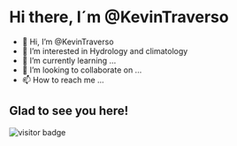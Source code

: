 # Hi there, I´m @KevinTraverso

- 👋 Hi, I’m @KevinTraverso
- 👀 I’m interested in Hydrology and climatology
- 🌱 I’m currently learning ...
- 💞️ I’m looking to collaborate on ...
- 📫 How to reach me ...


<!--- 
![visitantes](https://visitor-badge.glitch.me/badge?page_id=${KevinTraverso}.${KevinTraverso})
--->

## Glad to see you here!

![visitor badge](https://visitor-badge.glitch.me/badge?page_id=${KevinTraverso}.${KevinTraverso}.visitor-badge&left_color=red&right_color=green&left_text=HelloVisitors)

<!---
Kevin-Arnold-Traverso/Kevin-Arnold-Traverso is a ✨ special ✨ repository because its `README.md` (this file) appears on your GitHub profile.
You can click the Preview link to take a look at your changes.
--->
